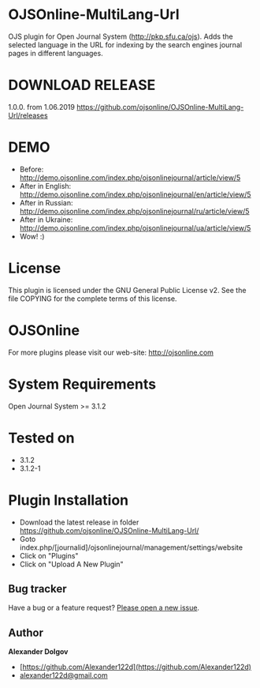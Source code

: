 # OJSOnline-MultiLang-Url

OJS plugin for Open Journal System (http://pkp.sfu.ca/ojs).
Adds the selected language in the URL for indexing by the search engines journal pages in different languages.

# DOWNLOAD RELEASE
1.0.0. from 1.06.2019 https://github.com/ojsonline/OJSOnline-MultiLang-Url/releases

# DEMO

+ Before: http://demo.ojsonline.com/index.php/ojsonlinejournal/article/view/5
+ After in English: http://demo.ojsonline.com/index.php/ojsonlinejournal/en/article/view/5
+ After in Russian: http://demo.ojsonline.com/index.php/ojsonlinejournal/ru/article/view/5
+ After in Ukraine: http://demo.ojsonline.com/index.php/ojsonlinejournal/ua/article/view/5
+ Wow! :)

# License

This plugin is licensed under the GNU General Public License v2. See the file COPYING for the complete terms of this license.

# OJSOnline

For more plugins please visit our web-site: http://ojsonline.com


# System Requirements

Open Journal System >= 3.1.2

# Tested on
+ 3.1.2
+ 3.1.2-1


# Plugin Installation
 - Download the latest release in folder https://github.com/ojsonline/OJSOnline-MultiLang-Url/
 - Goto index.php/[journalid]/ojsonlinejournal/management/settings/website
 - Click on "Plugins"
 - Click on "Upload A New Plugin"


## Bug tracker

Have a bug or a feature request? [Please open a new issue](https://github.com/ojsonline/OJSOnline-MultiLang-Url/issues).


## Author

**Alexander Dolgov**

+ [https://github.com/Alexander122d](https://github.com/Alexander122d)
+ [alexander122d@gmail.com](mailto:alexander122d@gmail.com)
